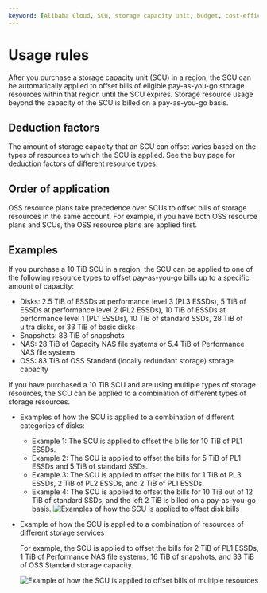```yaml
---
keyword: [Alibaba Cloud, SCU, storage capacity unit, budget, cost-efficiency]
---
```


# Usage rules

After you purchase a storage capacity unit \(SCU\) in a region, the SCU can be automatically applied to offset bills of eligible pay-as-you-go storage resources within that region until the SCU expires. Storage resource usage beyond the capacity of the SCU is billed on a pay-as-you-go basis.

## Deduction factors

The amount of storage capacity that an SCU can offset varies based on the types of resources to which the SCU is applied. See the buy page for deduction factors of different resource types.

## Order of application

OSS resource plans take precedence over SCUs to offset bills of storage resources in the same account. For example, if you have both OSS resource plans and SCUs, the OSS resource plans are applied first.

## Examples

If you purchase a 10 TiB SCU in a region, the SCU can be applied to one of the following resource types to offset pay-as-you-go bills up to a specific amount of capacity:

-   Disks: 2.5 TiB of ESSDs at performance level 3 \(PL3 ESSDs\), 5 TiB of ESSDs at performance level 2 \(PL2 ESSDs\), 10 TiB of ESSDs at performance level 1 \(PL1 ESSDs\), 10 TiB of standard SSDs, 28 TiB of ultra disks, or 33 TiB of basic disks
-   Snapshots: 83 TiB of snapshots
-   NAS: 28 TiB of Capacity NAS file systems or 5.4 TiB of Performance NAS file systems
-   OSS: 83 TiB of OSS Standard \(locally redundant storage\) storage capacity

If you have purchased a 10 TiB SCU and are using multiple types of storage resources, the SCU can be applied to a combination of different types of storage resources.

-   Examples of how the SCU is applied to a combination of different categories of disks:

    -   Example 1: The SCU is applied to offset the bills for 10 TiB of PL1 ESSDs.
    -   Example 2: The SCU is applied to offset the bills for 5 TiB of PL1 ESSDs and 5 TiB of standard SSDs.
    -   Example 3: The SCU is applied to offset the bills for 1 TiB of PL3 ESSDs, 2 TiB of PL2 ESSDs, and 2 TiB of PL1 ESSDs.
    -   Example 4: The SCU is applied to offset the bills for 10 TiB out of 12 TiB of standard SSDs, and the left 2 TiB is billed on a pay-as-you-go basis.
    ![Examples of how the SCU is applied to offset disk bills](https://static-aliyun-doc.oss-accelerate.aliyuncs.com/assets/img/en-US/4725714951/p63169.png)

-   Example of how the SCU is applied to a combination of resources of different storage services

    For example, the SCU is applied to offset the bills for 2 TiB of PL1 ESSDs, 1 TiB of Performance NAS file systems, 16 TiB of snapshots, and 33 TiB of OSS Standard storage capacity.

    ![Example of how the SCU is applied to offset bills of multiple resources](https://static-aliyun-doc.oss-accelerate.aliyuncs.com/assets/img/en-US/4725714951/p114834.png)


